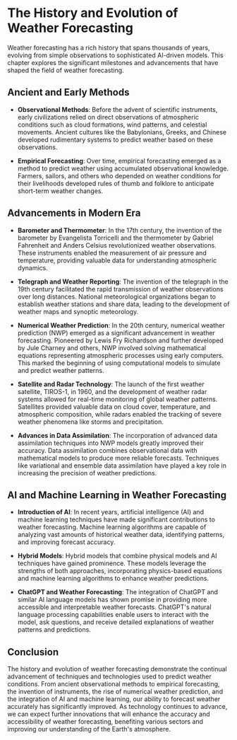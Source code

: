 The History and Evolution of Weather Forecasting
================================================

Weather forecasting has a rich history that spans thousands of years, evolving from simple observations to sophisticated AI-driven models. This chapter explores the significant milestones and advancements that have shaped the field of weather forecasting.

Ancient and Early Methods
-------------------------

* **Observational Methods**: Before the advent of scientific instruments, early civilizations relied on direct observations of atmospheric conditions such as cloud formations, wind patterns, and celestial movements. Ancient cultures like the Babylonians, Greeks, and Chinese developed rudimentary systems to predict weather based on these observations.

* **Empirical Forecasting**: Over time, empirical forecasting emerged as a method to predict weather using accumulated observational knowledge. Farmers, sailors, and others who depended on weather conditions for their livelihoods developed rules of thumb and folklore to anticipate short-term weather changes.

Advancements in Modern Era
--------------------------

* **Barometer and Thermometer**: In the 17th century, the invention of the barometer by Evangelista Torricelli and the thermometer by Gabriel Fahrenheit and Anders Celsius revolutionized weather observations. These instruments enabled the measurement of air pressure and temperature, providing valuable data for understanding atmospheric dynamics.

* **Telegraph and Weather Reporting**: The invention of the telegraph in the 19th century facilitated the rapid transmission of weather observations over long distances. National meteorological organizations began to establish weather stations and share data, leading to the development of weather maps and synoptic meteorology.

* **Numerical Weather Prediction**: In the 20th century, numerical weather prediction (NWP) emerged as a significant advancement in weather forecasting. Pioneered by Lewis Fry Richardson and further developed by Jule Charney and others, NWP involved solving mathematical equations representing atmospheric processes using early computers. This marked the beginning of using computational models to simulate and predict weather patterns.

* **Satellite and Radar Technology**: The launch of the first weather satellite, TIROS-1, in 1960, and the development of weather radar systems allowed for real-time monitoring of global weather patterns. Satellites provided valuable data on cloud cover, temperature, and atmospheric composition, while radars enabled the tracking of severe weather phenomena like storms and precipitation.

* **Advances in Data Assimilation**: The incorporation of advanced data assimilation techniques into NWP models greatly improved their accuracy. Data assimilation combines observational data with mathematical models to produce more reliable forecasts. Techniques like variational and ensemble data assimilation have played a key role in increasing the precision of weather predictions.

AI and Machine Learning in Weather Forecasting
----------------------------------------------

* **Introduction of AI**: In recent years, artificial intelligence (AI) and machine learning techniques have made significant contributions to weather forecasting. Machine learning algorithms are capable of analyzing vast amounts of historical weather data, identifying patterns, and improving forecast accuracy.

* **Hybrid Models**: Hybrid models that combine physical models and AI techniques have gained prominence. These models leverage the strengths of both approaches, incorporating physics-based equations and machine learning algorithms to enhance weather predictions.

* **ChatGPT and Weather Forecasting**: The integration of ChatGPT and similar AI language models has shown promise in providing more accessible and interpretable weather forecasts. ChatGPT's natural language processing capabilities enable users to interact with the model, ask questions, and receive detailed explanations of weather patterns and predictions.

Conclusion
----------

The history and evolution of weather forecasting demonstrate the continual advancement of techniques and technologies used to predict weather conditions. From ancient observational methods to empirical forecasting, the invention of instruments, the rise of numerical weather prediction, and the integration of AI and machine learning, our ability to forecast weather accurately has significantly improved. As technology continues to advance, we can expect further innovations that will enhance the accuracy and accessibility of weather forecasting, benefiting various sectors and improving our understanding of the Earth's atmosphere.
